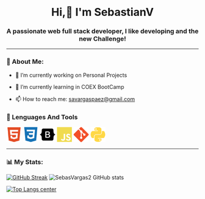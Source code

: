 <div class="header" align="center">
    <img src="https://media.giphy.com/media/YKLLS6ZGQsrwZVgXix/giphy.gif" alt="" width="200">
    <h1 align="center">Hi,👋 I'm SebastianV</h1>
    <h3 align="center" >A passionate web full stack developer, I like developing and the new Challenge! </h3>
</div>

---

### 💬 About Me:


- 🔭 I’m currently working on Personal Projects

- 🌱 I’m currently learning in COEX BootCamp

- 📫 How to reach me: savargaspaez@gmail.com

<div align="left">
  <h3>🔨 Lenguages And Tools</h3>
  <div>
    <img src="https://github.com/devicons/devicon/blob/master/icons/html5/html5-plain.svg" alt="HTML5" width="40" heigth="40" tittle="HTML5">
    <img src="https://github.com/devicons/devicon/blob/master/icons/css3/css3-plain.svg" alt="CSS" width="40" heigth="40" tittle="CSS">
    <img src="https://github.com/devicons/devicon/blob/master/icons/bootstrap/bootstrap-plain.svg" alt="BootStrap" width="40" heigth="40" tittle="BootStrap">
    <img src="https://github.com/devicons/devicon/blob/master/icons/javascript/javascript-plain.svg" alt="Javascript" width="40" heigth="40" tittle="Javascript">
    <img src="https://github.com/devicons/devicon/blob/master/icons/git/git-plain.svg" alt="GIT" width="40" heigth="40" tittle="GIT">
    <img src="https://github.com/devicons/devicon/blob/master/icons/python/python-plain.svg" alt="Python" width="40" heigth="40" tittle="Python">
  </div>
</div>

---

### 📊 My Stats: 

[![GitHub Streak](http://github-readme-streak-stats.herokuapp.com?user=SebasVargas2&theme=gruvbox&mode=weekly)](https://git.io/streak-stats) ![SebasVargas2 GitHub stats](https://github-readme-stats.vercel.app/api?username=SebasVargas2&show_icons=true&theme=gruvbox)


[![Top Langs center](https://github-readme-stats.vercel.app/api/top-langs/?username=SebasVargas2)](https://github.com/SebasVargas2/github-readme-stats)


